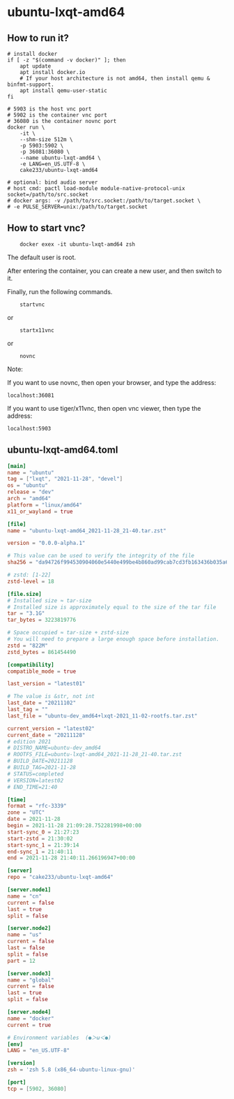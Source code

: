 # ubuntu-lxqt-amd64

## How to run it?

```shell
# install docker
if [ -z "$(command -v docker)" ]; then
    apt update
    apt install docker.io
    # If your host architecture is not amd64, then install qemu & binfmt-support.
    apt install qemu-user-static
fi

# 5903 is the host vnc port
# 5902 is the container vnc port
# 36080 is the container novnc port
docker run \
    -it \
    --shm-size 512m \
    -p 5903:5902 \
    -p 36081:36080 \
    --name ubuntu-lxqt-amd64 \
    -e LANG=en_US.UTF-8 \
    cake233/ubuntu-lxqt-amd64

# optional: bind audio server
# host cmd: pactl load-module module-native-protocol-unix socket=/path/to/src.socket
# docker args: -v /path/to/src.socket:/path/to/target.socket \
# -e PULSE_SERVER=unix:/path/to/target.socket

```

## How to start vnc?

```shell
    docker exex -it ubuntu-lxqt-amd64 zsh
```

The default user is root.

After entering the container, you can create a new user, and then switch to it.

Finally, run the following commands.

```shell
    startvnc
```

or

```shell
    startx11vnc
```

or

```shell
    novnc
```

Note:

If you want to use novnc, then open your browser, and type the address:

```
localhost:36081
```

If you want to use tiger/x11vnc, then open vnc viewer, then type the address:

```
localhost:5903
```

## ubuntu-lxqt-amd64.toml

```toml
[main]
name = "ubuntu"
tag = ["lxqt", "2021-11-28", "devel"]
os = "ubuntu"
release = "dev"
arch = "amd64"
platform = "linux/amd64"
x11_or_wayland = true

[file]
name = "ubuntu-lxqt-amd64_2021-11-28_21-40.tar.zst"

version = "0.0.0-alpha.1"

# This value can be used to verify the integrity of the file
sha256 = "da94726f994530904060e5440e499be4b860ad99cab7cd3fb163436b035a62e2"

# zstd: [1-22]
zstd-level = 18

[file.size]
# Installed size ≈ tar-size
# Installed size is approximately equal to the size of the tar file
tar = "3.1G"
tar_bytes = 3223819776

# Space occupied ≈ tar-size + zstd-size
# You will need to prepare a large enough space before installation.
zstd = "822M"
zstd_bytes = 861454490

[compatibility]
compatible_mode = true

last_version = "latest01"

# The value is &str, not int
last_date = "20211102"
last_tag = ""
last_file = "ubuntu-dev_amd64+lxqt-2021_11-02-rootfs.tar.zst"

current_version = "latest02"
current_date = "20211128"
# edition 2021
# DISTRO_NAME=ubuntu-dev_amd64
# ROOTFS_FILE=ubuntu-lxqt-amd64_2021-11-28_21-40.tar.zst
# BUILD_DATE=20211128
# BUILD_TAG=2021-11-28
# STATUS=completed
# VERSION=latest02
# END_TIME=21:40

[time]
format = "rfc-3339"
zone = "UTC"
date = 2021-11-28
begin = 2021-11-28 21:09:28.752281998+00:00
start-sync_0 = 21:27:23
start-zstd = 21:30:02
start-sync_1 = 21:39:14
end-sync_1 = 21:40:11
end = 2021-11-28 21:40:11.266196947+00:00

[server]
repo = "cake233/ubuntu-lxqt-amd64"

[server.node1]
name = "cn"
current = false
last = true
split = false

[server.node2]
name = "us"
current = false
last = false
split = false
part = 12

[server.node3]
name = "global"
current = false
last = true
split = false

[server.node4]
name = "docker"
current = true

# Environment variables  (●＞ω＜●)
[env]
LANG = "en_US.UTF-8"

[version]
zsh = 'zsh 5.8 (x86_64-ubuntu-linux-gnu)'

[port]
tcp = [5902, 36080]
```
